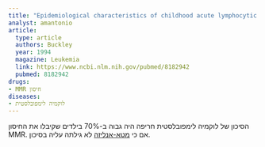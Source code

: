 ```yaml
---
title: "Epidemiological characteristics of childhood acute lymphocytic leukemia. Analysis by immunophenotype. The Childrens Cancer Group"
analyst: amantonio
article:
  type: article
  authors: Buckley
  year: 1994
  magazine: Leukemia
  link: https://www.ncbi.nlm.nih.gov/pubmed/8182942
  pubmed: 8182942
drugs:
- MMR חיסון
diseases:
- לוקמיה לימפובלסטית
---
```


הסיכון של לוקמיה לימפובלסטית חריפה היה גבוה ב-70% בילדים שקיבלו את החיסון MMR.
אם כי [מטא-אנליזה](https://academic.oup.com/ije/article/46/3/905/3744780) לא גילתה עליה בסיכון.

